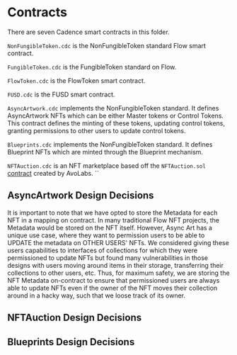 # Contracts

There are seven Cadence smart contracts in this folder.

`NonFungibleToken.cdc` is the NonFungibleToken standard Flow smart contract.

`FungibleToken.cdc` is the FungibleToken standard on Flow.

`FlowToken.cdc` is the FlowToken smart contract.

`FUSD.cdc` is the FUSD smart contract.

`AsyncArtwork.cdc` implements the NonFungibleToken standard. It defines AsyncArtwork NFTs which can be either Master tokens or Control Tokens. This contract defines the minting of these tokens, updating control tokens, granting permissions to other users to update control tokens.

`Blueprints.cdc` implements the NonFungibleToken standard. It defines Blueprint NFTs which are minted through the Blueprint mechanism. 

`NFTAuction.cdc` is an NFT marketplace based off the `NFTAuction.sol` [contract](https://github.com/avolabs-io/nft-auction) created by AvoLabs. 
``

## AsyncArtwork Design Decisions

It is important to note that we have opted to store the Metadata for each NFT in a mapping on contract. In many traditional Flow NFT projects, the Metadata would be stored on the NFT itself. However, Async Art has a unique use case, where they want to permission users to be able to UPDATE the metadata on OTHER USERS' NFTs. We considered giving these users capabilities to interfaces of collections for which they were permissioned to update NFTs but found many vulnerabilities in those designs with users moving around items in their storage, transferring their collections to other users, etc. Thus, for maximum safety, we are storing the NFT Metadata on-contract to ensure that permissioned users are always able to update NFTs even if the owner of the NFT moves their collection around in a hacky way, such that we loose track of its owner.

## NFTAuction Design Decisions

## Blueprints Design Decisions